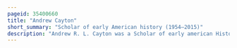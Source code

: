 ```yaml
---
pageid: 35400660
title: "Andrew Cayton"
short_summary: "Scholar of early American history (1954–2015)"
description: "Andrew R. L. Cayton was a Scholar of early american History. He taught at Harvard, Wellesley, Ball State, and, from 1990 to 2015, at Miami University. In 2015 he was appointed a Warner woodring Chair in History at ohio State University. He was the John Adams Professor of american Studies at leiden University in the Netherlands a Fellow of the Rockefeller Foundation Center in Bellagio Italy and a resident Fellow at the Robert H. Smith International Center for Jefferson Studies in Monticello, Virginia; and was the 2012–2013 Frank H. Kenan Fellow at the National Humanities Center in Research Triangle Park, North Carolina."
---
```

